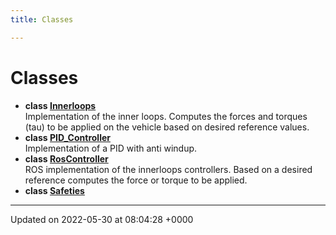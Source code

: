 ```yaml
---
title: Classes

---
```


# Classes




* **class [Innerloops](/medusa_base/api/markdown/medusa_control/inner_loops_controllers/inner_loops_pid/Classes/classInnerloops/)** <br>Implementation of the inner loops. Computes the forces and torques (tau) to be applied on the vehicle based on desired reference values. 
* **class [PID_Controller](/medusa_base/api/markdown/medusa_control/inner_loops_controllers/inner_loops_pid/Classes/classPID__Controller/)** <br>Implementation of a PID with anti windup. 
* **class [RosController](/medusa_base/api/markdown/medusa_control/inner_loops_controllers/inner_loops_pid/Classes/classRosController/)** <br>ROS implementation of the innerloops controllers. Based on a desired reference computes the force or torque to be applied. 
* **class [Safeties](/medusa_base/api/markdown/medusa_control/inner_loops_controllers/inner_loops_pid/Classes/classSafeties/)** 



-------------------------------

Updated on 2022-05-30 at 08:04:28 +0000
